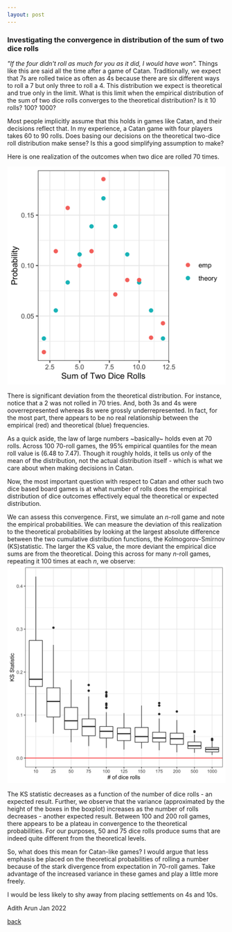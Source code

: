 ```yaml
---
layout: post
---
```


<!--Written Jan 2022. -->


### Investigating the convergence in distribution of the sum of two dice rolls

_"If the four didn't roll as much for you as it did, I would have won"._
Things like this are said all the time after a game of Catan. 
Traditionally, we expect that 7s are rolled twice as often as 4s because there are six different ways to roll a 7 but only three to roll a 4. 
This distribution we expect is theoretical and true only in the limit. 
What is this limit when the empirical distribution of the sum of two dice rolls converges to the theoretical distribution? 
Is it 10 rolls? 100? 1000?  

Most people implicitly assume that this holds in games like Catan,
and their decisions reflect that. In my experience, a Catan game with four players takes 60 to 90 rolls. Does basing our decisions on the theoretical two-dice roll distribution make sense? Is this a good simplifying assumption to make?

Here is one realization of the outcomes when two dice are rolled 70 times. 

![Realization_Two_Dice_Rolls](/posts_code/catan_dice_instance.png)

There is significant deviation from the theoretical distribution. For instance, notice that a 2 was not rolled in 70 tries. And, both 3s and 4s were ooverrepresented whereas 8s were grossly underrepresented. In fact, for the most part, there appears to be no real relationship between the empirical (red) and theoretical (blue) frequencies. 

<!--necessary?-->
As a quick aside, the law of large numbers ~basically~ holds even at 70 rolls.
Across 100 70-roll games, the 95% empirical quantiles for the mean roll value is (6.48 to 7.47). Though it roughly holds, it tells us only of the mean of the distribution, not the actual distribution itself - which is what we care about when making decisions in Catan.

Now, the most important question with respect to Catan and other such two dice based board games is at what number of rolls does the empirical distribution of dice outcomes effectively equal the theoretical or expected distribution.

We can assess this convergence. First, we simulate an _n_-roll game and note the empirical probabilities. We can measure the deviation of this realization to the theoretical probabilities by looking at the largest absolute difference between the two cumulative distribution functions, the Kolmogorov-Smirnov (KS)statistic. The larger the KS value, the more deviant the empirical dice sums are from the theoretical. Doing this across for many _n_-roll games, repeating it 100 times at each _n_, we observe: ![KS_Catan](/posts_code/catan_ks.png)

The KS statistic decreases as a function of the number of dice rolls - an expected result. Further, we observe that the variance (approximated by the height of the boxes in the boxplot) increases as the number of rolls decreases - another expected result. Between 100 and 200 roll games, there appears to be a plateau in convergence to the theoretical probabilities. For our purposes, 50 and 75 dice rolls produce sums that are indeed quite different from the theoretical levels. 

So, what does this mean for Catan-like games? I would argue that less emphasis be placed on the theoretical probabilities of rolling a number because of the stark divergence from expectation in 70-roll games. Take advantage of the increased variance in these games and play a little more freely. 

I would be less likely to shy away from placing settlements on 4s and 10s. 



Adith Arun
Jan 2022


[back](./)








